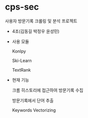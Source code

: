 # cps-sec
사용자 방문기록 크롤링 및 분석 프로젝트
- 4조(김동길 박정우 윤성민)

- 사용 모듈
    
    Konlpy
    
    Ski-Learn
    
    TextRank

- 현재 기능

    크롬 히스토리에 접근하여 방문기록 수집
    
    방문기록에서 단어 추출
    
    Keywords Vectorizing

